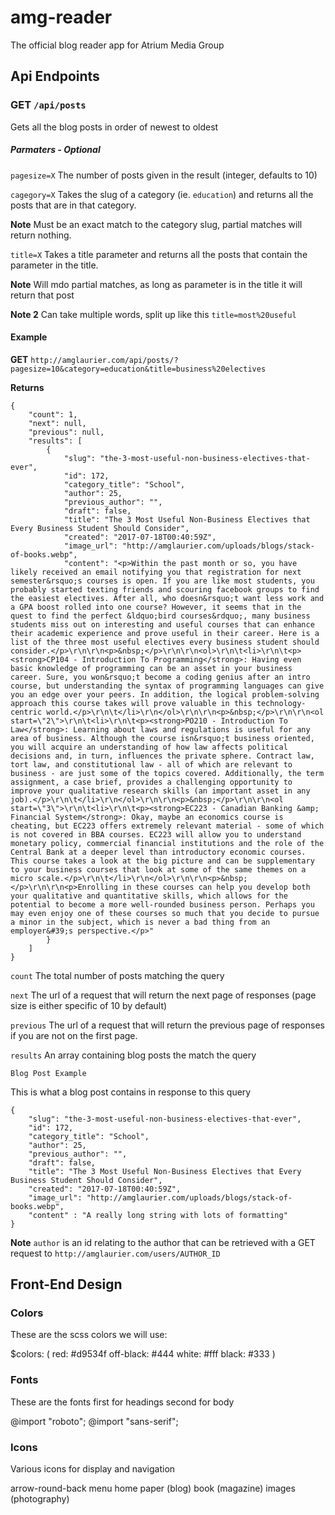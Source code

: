 # amg-reader
The official blog reader app for Atrium Media Group


## Api Endpoints

### GET `/api/posts`

Gets all the blog posts in order of newest to oldest

##### Parmaters - Optional
`pagesize=X` The number of posts given in the result (integer, defaults to 10)

`cagegory=X` Takes the slug of a category (ie. `education`) and returns all the posts that are in that category. 

**Note** Must be an exact match to the category slug, partial matches will return nothing.

`title=X` Takes a title parameter and returns all the posts that contain the parameter in the title.

**Note** Will mdo partial matches, as long as parameter is in the title it will return that post

**Note 2** Can take multiple words, split up like this `title=most%20useful`

#### Example

**GET** `http://amglaurier.com/api/posts/?pagesize=10&category=education&title=business%20electives`

**Returns**


	{
		"count": 1,
		"next": null,
		"previous": null,
		"results": [
			{
				"slug": "the-3-most-useful-non-business-electives-that-ever",
				"id": 172,
				"category_title": "School",
				"author": 25,
				"previous_author": "",
				"draft": false,
				"title": "The 3 Most Useful Non-Business Electives that Every Business Student Should Consider",
				"created": "2017-07-18T00:40:59Z",
				"image_url": "http://amglaurier.com/uploads/blogs/stack-of-books.webp",
				"content": "<p>Within the past month or so, you have likely received an email notifying you that registration for next semester&rsquo;s courses is open. If you are like most students, you probably started texting friends and scouring facebook groups to find the easiest electives. After all, who doesn&rsquo;t want less work and a GPA boost rolled into one course? However, it seems that in the quest to find the perfect &ldquo;bird courses&rdquo;, many business students miss out on interesting and useful courses that can enhance their academic experience and prove useful in their career. Here is a list of the three most useful electives every business student should consider.</p>\r\n\r\n<p>&nbsp;</p>\r\n\r\n<ol>\r\n\t<li>\r\n\t<p><strong>CP104 - Introduction To Programming</strong>: Having even basic knowledge of programming can be an asset in your business career. Sure, you won&rsquo;t become a coding genius after an intro course, but understanding the syntax of programming languages can give you an edge over your peers. In addition, the logical problem-solving approach this course takes will prove valuable in this technology-centric world.</p>\r\n\t</li>\r\n</ol>\r\n\r\n<p>&nbsp;</p>\r\n\r\n<ol start=\"2\">\r\n\t<li>\r\n\t<p><strong>PO210 - Introduction To Law</strong>: Learning about laws and regulations is useful for any area of business. Although the course isn&rsquo;t business oriented, you will acquire an understanding of how law affects political decisions and, in turn, influences the private sphere. Contract law, tort law, and constitutional law - all of which are relevant to business - are just some of the topics covered. Additionally, the term assignment, a case brief, provides a challenging opportunity to improve your qualitative research skills (an important asset in any job).</p>\r\n\t</li>\r\n</ol>\r\n\r\n<p>&nbsp;</p>\r\n\r\n<ol start=\"3\">\r\n\t<li>\r\n\t<p><strong>EC223 - Canadian Banking &amp; Financial System</strong>: Okay, maybe an economics course is cheating, but EC223 offers extremely relevant material - some of which is not covered in BBA courses. EC223 will allow you to understand monetary policy, commercial financial institutions and the role of the Central Bank at a deeper level than introductory economic courses. This course takes a look at the big picture and can be supplementary to your business courses that look at some of the same themes on a micro scale.</p>\r\n\t</li>\r\n</ol>\r\n\r\n<p>&nbsp;</p>\r\n\r\n<p>Enrolling in these courses can help you develop both your qualitative and quantitative skills, which allows for the potential to become a more well-rounded business person. Perhaps you may even enjoy one of these courses so much that you decide to pursue a minor in the subject, which is never a bad thing from an employer&#39;s perspective.</p>"
			}
		]
	}

`count` The total number of posts matching the query

`next` The url of a request that will return the next page of responses (page size is either specific of 10 by default)

`previous` The url of a request that will return the previous page of responses if you are not on the first page.

`results` An array containing blog posts the match the query

`Blog Post Example`

This is what a blog post contains in response to this query

	{
		"slug": "the-3-most-useful-non-business-electives-that-ever",
		"id": 172,
		"category_title": "School",
		"author": 25,
		"previous_author": "",
		"draft": false,
		"title": "The 3 Most Useful Non-Business Electives that Every Business Student Should Consider",
		"created": "2017-07-18T00:40:59Z",
		"image_url": "http://amglaurier.com/uploads/blogs/stack-of-books.webp",
		"content" : "A really long string with lots of formatting"	
	}
	
**Note** `author` is an id relating to the author that can be retrieved with a GET request to `http://amglaurier.com/users/AUTHOR_ID`

## Front-End Design

### Colors

These are the scss colors we will use:

$colors: (
	red: #d9534f
	off-black: #444
	white: #fff
	black: #333
)

### Fonts

These are the fonts first for headings second for body

@import "roboto";
@import "sans-serif";

### Icons

Various icons for display and navigation

arrow-round-back
menu
home
paper (blog)
book (magazine)
images (photography)

